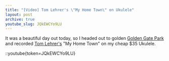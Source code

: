 ```yaml
---
title: "[Video] Tom Lehrer's \"My Home Town\" on Ukulele"
layout: post
archive: true
youtube_slug: JQkEWCYo9LU
---
```


It was a beautiful day out today, so I headed out to golden [Golden Gate Park](http://en.wikipedia.org/wiki/Golden_Gate_Park) and recorded [Tom Lehrer's](http://en.wikipedia.org/wiki/Tom_Lehrer) "My Home Town" on my cheap $35 Ukulele.

::youtube{token=JQkEWCYo9LU}
